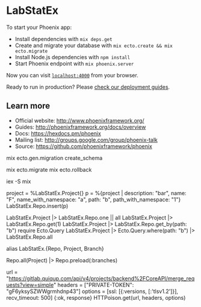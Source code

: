 # LabStatEx

To start your Phoenix app:

  * Install dependencies with `mix deps.get`
  * Create and migrate your database with `mix ecto.create && mix ecto.migrate`
  * Install Node.js dependencies with `npm install`
  * Start Phoenix endpoint with `mix phoenix.server`

Now you can visit [`localhost:4000`](http://localhost:4000) from your browser.

Ready to run in production? Please [check our deployment guides](http://www.phoenixframework.org/docs/deployment).

## Learn more

  * Official website: http://www.phoenixframework.org/
  * Guides: http://phoenixframework.org/docs/overview
  * Docs: https://hexdocs.pm/phoenix
  * Mailing list: http://groups.google.com/group/phoenix-talk
  * Source: https://github.com/phoenixframework/phoenix


mix ecto.gen.migration create_schema

mix ecto.migrate
mix ecto.rollback

iex -S mix


project = %LabStatEx.Project{}
p = %{project | description: "bar", name: "F", name_with_namespace: "a", path: "b", path_with_namespace: "1"}
LabStatEx.Repo.insert(p)

LabStatEx.Project |> LabStatEx.Repo.one || all
LabStatEx.Project |> LabStatEx.Repo.get(1)
LabStatEx.Project |> LabStatEx.Repo.get_by(path: "b")
require Ecto.Query
LabStatEx.Project |> Ecto.Query.where(path: "b") |> LabStatEx.Repo.all


alias LabStatEx.{Repo, Project, Branch}

Repo.all(Project) |> Repo.preload(:branches)


url = "https://gitlab.quiqup.com/api/v4/projects/backend%2FCoreAPI/merge_requests?view=simple"
headers = ["PRIVATE-TOKEN": "gF6yksySZWWgrmhdnp43"]
options = [ssl: [{:versions, [:'tlsv1.2']}], recv_timeout: 500]
{:ok, response} HTTPoison.get(url, headers, options)
